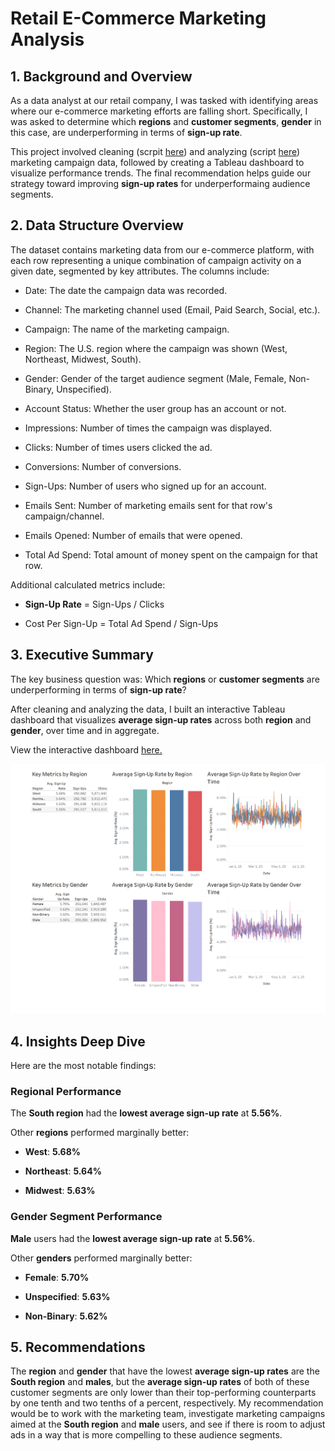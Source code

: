 # Retail E-Commerce Marketing Analysis

## 1. Background and Overview
As a data analyst at our retail company, I was tasked with identifying areas where our e-commerce marketing efforts are falling short. Specifically, I was asked to determine which **regions** and **customer segments**, **gender** in this case, are underperforming in terms of **sign-up rate**.

This project involved cleaning (scrpit [here](https://github.com/pablo-vega-analyst/Retail-Ecommerce-Marketing-Project/blob/main/retail_ecommerece_marketing_data_cleaning.sql)) and analyzing (script [here](https://github.com/pablo-vega-analyst/Retail-Ecommerce-Marketing-Project/blob/main/retail_ecommerce_marketing_data_analysis.sql)) marketing campaign data, followed by creating a Tableau dashboard to visualize performance trends. The final recommendation helps guide our strategy toward improving **sign-up rates** for underperformaing audience segments.

## 2. Data Structure Overview
The dataset contains marketing data from our e-commerce platform, with each row representing a unique combination of campaign activity on a given date, segmented by key attributes. The columns include:

- Date: The date the campaign data was recorded.

- Channel: The marketing channel used (Email, Paid Search, Social, etc.).

- Campaign: The name of the marketing campaign.

- Region: The U.S. region where the campaign was shown (West, Northeast, Midwest, South).

- Gender: Gender of the target audience segment (Male, Female, Non-Binary, Unspecified).

- Account Status: Whether the user group has an account or not.

- Impressions: Number of times the campaign was displayed.

- Clicks: Number of times users clicked the ad.

- Conversions: Number of conversions.

- Sign-Ups: Number of users who signed up for an account.

- Emails Sent: Number of marketing emails sent for that row's campaign/channel.

- Emails Opened: Number of emails that were opened.

- Total Ad Spend: Total amount of money spent on the campaign for that row.

Additional calculated metrics include:

- **Sign-Up Rate** = Sign-Ups / Clicks

- Cost Per Sign-Up = Total Ad Spend / Sign-Ups

## 3. Executive Summary
The key business question was:
Which **regions** or **customer segments** are underperforming in terms of **sign-up rate**?

After cleaning and analyzing the data, I built an interactive Tableau dashboard that visualizes **average sign-up rates** across both **region** and **gender**, over time and in aggregate.

View the interactive dashboard [here.](https://public.tableau.com/app/profile/pablo.vega1512/viz/RetailE-commerceMarketingData/Dashboard1)

![Tableau Dashboard](dashboard_screenshot.png)

## 4. Insights Deep Dive
Here are the most notable findings:

### **Regional** Performance

The **South region** had the **lowest average sign-up rate** at **5.56%**.

Other **regions** performed marginally better:

- **West**: **5.68%**

- **Northeast**: **5.64%**

- **Midwest**: **5.63%**

### **Gender** Segment Performance

**Male** users had the **lowest average sign-up rate** at **5.56%**.

Other **genders** performed marginally better:

- **Female**: **5.70%**

- **Unspecified**: **5.63%**

- **Non-Binary**: **5.62%**

## 5. Recommendations
The **region** and **gender** that have the lowest **average sign-up rates** are the **South region** and **males**, but the **average sign-up rates** of both of these customer segments are only lower than their top-performing counterparts by one tenth and two tenths of a percent, respectively. My recommendation would be to work with the marketing team, investigate marketing campaigns aimed at the **South region** and **male** users, and see if there is room to adjust ads in a way that is more compelling to these audience segments.
